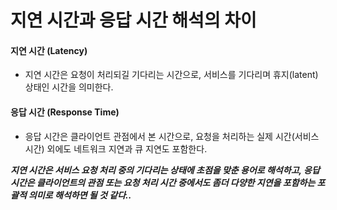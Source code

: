 # 지연 시간과 응답 시간 해석의 차이

#### 지연 시간 (Latency)

- 지연 시간은 요청이 처리되길 기다리는 시간으로, 서비스를 기다리며 휴지(latent) 상태인 시간을 의미한다.

#### 응답 시간 (Response Time)

- 응답 시간은 클라이언트 관점에서 본 시간으로, 요청을 처리하는 실제 시간(서비스 시간) 외에도 네트워크 지연과 큐 지연도 포함한다.

***지연 시간은 서비스 요청 처리 중의 기다리는 상태에 초점을 맞춘 용어로 해석하고, 응답 시간은 클라이언트의 관점 또는 요청 처리 시간 중에서도 좀더 다양한 지연을 포함하는 포괄적 의미로 해석하면 될 것 같다..***

<br>
